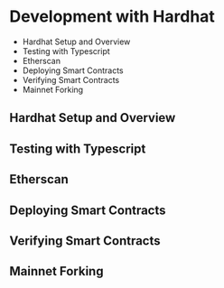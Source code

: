 # Development with Hardhat

- Hardhat Setup and Overview
- Testing with Typescript
- Etherscan
- Deploying Smart Contracts
- Verifying Smart Contracts
- Mainnet Forking

## Hardhat Setup and Overview

## Testing with Typescript

## Etherscan

## Deploying Smart Contracts

## Verifying Smart Contracts

## Mainnet Forking
